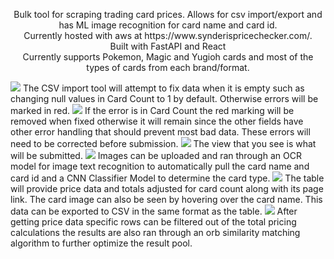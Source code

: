 <p align="center">Bulk tool for scraping trading card prices. Allows for csv import/export and has ML image recognition for card name and card id.<br/>
Currently hosted with aws at https://www.synderispricechecker.com/.<br/>
Built with FastAPI and React<br/>
Currently supports Pokemon, Magic and Yugioh cards and most of the types of cards from each brand/format.</p>
<img src="https://i.imgur.com/yYGiOMQ.png">
The CSV import tool will attempt to fix data when it is empty such as changing null values in Card Count to 1 by default. Otherwise errors will be marked in red.
<img src="https://i.imgur.com/lRHqCFO.png">
If the error is in Card Count the red marking will be removed when fixed otherwise it will remain since the other fields have other error handling that should prevent most bad data. These errors will need to be corrected before submission.
<img src="https://i.imgur.com/0kzLFQt.png">
The view that you see is what will be submitted.
<img src="https://i.imgur.com/qLS6VxB.png">
Images can be uploaded and ran through an OCR model for image text recognition to automatically pull the card name and card id and a CNN Classifier Model to determine the card type.
<img src="https://i.imgur.com/wfFfWIT.png">
The table will provide price data and totals adjusted for card count along with its page link. The card image can also be seen by hovering over the card name. This data can be exported to CSV in the same format as the table.
<img src="https://i.imgur.com/gHtKHzC.png">
After getting price data specific rows can be filtered out of the total pricing calculations the results are also ran through an orb similarity matching algorithm to further optimize the result pool.